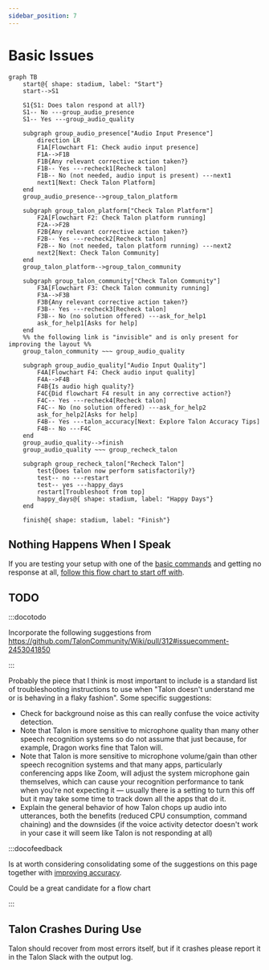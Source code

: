 ```yaml
---
sidebar_position: 7
---
```


# Basic Issues

```mermaid
graph TB
    start@{ shape: stadium, label: "Start"}
    start-->S1

    S1{S1: Does talon respond at all?}
    S1-- No ---group_audio_presence
    S1-- Yes ---group_audio_quality

    subgraph group_audio_presence["Audio Input Presence"]
        direction LR
        F1A[Flowchart F1: Check audio input presence]
        F1A-->F1B
        F1B{Any relevant corrective action taken?}
        F1B-- Yes ---recheck1[Recheck talon]
        F1B-- No (not needed, audio input is present) ---next1
        next1[Next: Check Talon Platform]
    end
    group_audio_presence-->group_talon_platform

    subgraph group_talon_platform["Check Talon Platform"]
        F2A[Flowchart F2: Check Talon platform running]
        F2A-->F2B
        F2B{Any relevant corrective action taken?}
        F2B-- Yes ---recheck2[Recheck talon]
        F2B-- No (not needed, talon platform running) ---next2
        next2[Next: Check Talon Community]
    end
    group_talon_platform-->group_talon_community

    subgraph group_talon_community["Check Talon Community"]
        F3A[Flowchart F3: Check Talon community running]
        F3A-->F3B
        F3B{Any relevant corrective action taken?}
        F3B-- Yes ---recheck3[Recheck talon]
        F3B-- No (no solution offered) ---ask_for_help1
        ask_for_help1[Asks for help]
    end
    %% the following link is "invisible" and is only present for improving the layout %%
    group_talon_community ~~~ group_audio_quality

    subgraph group_audio_quality["Audio Input Quality"]
        F4A[Flowchart F4: Check audio input quality]
        F4A-->F4B
        F4B{Is audio high quality?}
        F4C{Did flowchart F4 result in any corrective action?}
        F4C-- Yes ---recheck4[Recheck talon]
        F4C-- No (no solution offered) ---ask_for_help2
        ask_for_help2[Asks for help]
        F4B-- Yes ---talon_accuracy[Next: Explore Talon Accuracy Tips]
        F4B-- No ---F4C
    end
    group_audio_quality-->finish
    group_audio_quality ~~~ group_recheck_talon

    subgraph group_recheck_talon["Recheck Talon"]
        test{Does talon now perform satisfactorily?}
        test-- no ---restart
        test-- yes ---happy_days
        restart[Troubleshoot from top]
        happy_days@{ shape: stadium, label: "Happy Days"}
    end

    finish@{ shape: stadium, label: "Finish"}
```


## Nothing Happens When I Speak

If you are testing your setup with one of the [basic commands](/docs/Basic%20Usage/basic_usage.md) and getting no response at all, [follow this flow chart to start off with](./nothing-happens-when-i-speak.md).

## TODO

:::docotodo

Incorporate the following suggestions from https://github.com/TalonCommunity/Wiki/pull/312#issuecomment-2453041850

:::

Probably the piece that I think is most important to include is a standard list of troubleshooting instructions to use when "Talon doesn't understand me or is behaving in a flaky fashion". Some specific suggestions:

- Check for background noise as this can really confuse the voice activity detection.
- Note that Talon is more sensitive to microphone quality than many other speech recognition systems so do not assume that just because, for example, Dragon works fine that Talon will.
- Note that Talon is more sensitive to microphone volume/gain than other speech recognition systems and that many apps, particularly conferencing apps like Zoom, will adjust the system microphone gain themselves, which can cause your recognition performance to tank when you're not expecting it — usually there is a setting to turn this off but it may take some time to track down all the apps that do it.
- Explain the general behavior of how Talon chops up audio into utterances, both the benefits (reduced CPU consumption, command chaining) and the downsides (if the voice activity detector doesn't work in your case it will seem like Talon is not responding at all)

:::docofeedback

Is at worth considering consolidating some of the suggestions on this page together with
[improving accuracy](/docs/Resource%20Hub/Speech%20Recognition/improving_recognition_accuracy.md).

Could be a great candidate for a flow chart

:::

## Talon Crashes During Use

Talon should recover from most errors itself, but if it crashes please report it in the Talon Slack with the output log.
